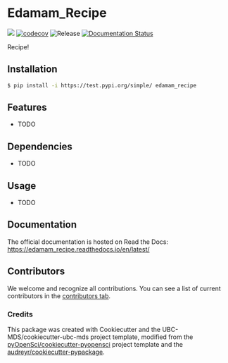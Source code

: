 # Edamam_Recipe 

![](https://github.com/RuiLu1998/edamam_recipe/workflows/build/badge.svg) [![codecov](https://codecov.io/gh/RuiLu1998/edamam_recipe/branch/main/graph/badge.svg)](https://codecov.io/gh/RuiLu1998/edamam_recipe) ![Release](https://github.com/RuiLu1998/edamam_recipe/workflows/Release/badge.svg) [![Documentation Status](https://readthedocs.org/projects/edamam_recipe/badge/?version=latest)](https://edamam_recipe.readthedocs.io/en/latest/?badge=latest)

Recipe!

## Installation

```bash
$ pip install -i https://test.pypi.org/simple/ edamam_recipe
```

## Features

- TODO

## Dependencies

- TODO

## Usage

- TODO

## Documentation

The official documentation is hosted on Read the Docs: https://edamam_recipe.readthedocs.io/en/latest/

## Contributors

We welcome and recognize all contributions. You can see a list of current contributors in the [contributors tab](https://github.com/RuiLu1998/edamam_recipe/graphs/contributors).

### Credits

This package was created with Cookiecutter and the UBC-MDS/cookiecutter-ubc-mds project template, modified from the [pyOpenSci/cookiecutter-pyopensci](https://github.com/pyOpenSci/cookiecutter-pyopensci) project template and the [audreyr/cookiecutter-pypackage](https://github.com/audreyr/cookiecutter-pypackage).
